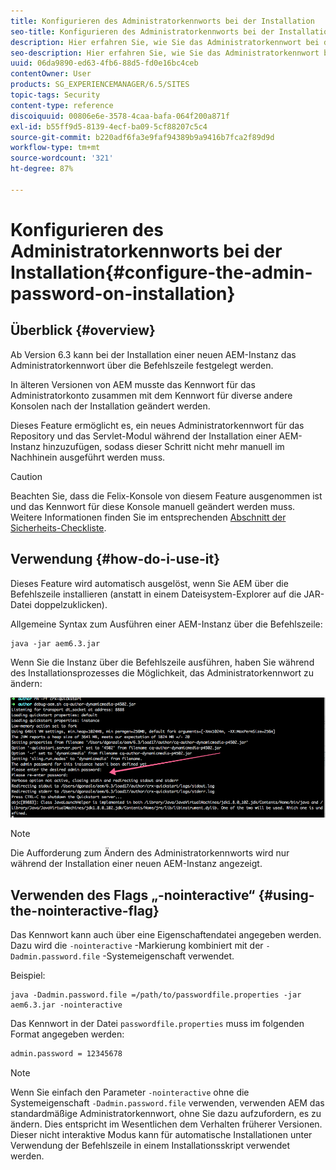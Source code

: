 ```yaml
---
title: Konfigurieren des Administratorkennworts bei der Installation
seo-title: Konfigurieren des Administratorkennworts bei der Installation
description: Hier erfahren Sie, wie Sie das Administratorkennwort bei der AEM-Installation ändern.
seo-description: Hier erfahren Sie, wie Sie das Administratorkennwort bei der AEM-Installation ändern.
uuid: 06da9890-ed63-4fb6-88d5-fd0e16bc4ceb
contentOwner: User
products: SG_EXPERIENCEMANAGER/6.5/SITES
topic-tags: Security
content-type: reference
discoiquuid: 00806e6e-3578-4caa-bafa-064f200a871f
exl-id: b55ff9d5-8139-4ecf-ba09-5cf88207c5c4
source-git-commit: b220adf6fa3e9faf94389b9a9416b7fca2f89d9d
workflow-type: tm+mt
source-wordcount: '321'
ht-degree: 87%

---
```


# Konfigurieren des Administratorkennworts bei der Installation{#configure-the-admin-password-on-installation}

## Überblick {#overview}

Ab Version 6.3 kann bei der Installation einer neuen AEM-Instanz das Administratorkennwort über die Befehlszeile festgelegt werden.

In älteren Versionen von AEM musste das Kennwort für das Administratorkonto zusammen mit dem Kennwort für diverse andere Konsolen nach der Installation geändert werden.

Dieses Feature ermöglicht es, ein neues Administratorkennwort für das Repository und das Servlet-Modul während der Installation einer AEM-Instanz hinzuzufügen, sodass dieser Schritt nicht mehr manuell im Nachhinein ausgeführt werden muss.

>[!CAUTION]
>
>Beachten Sie, dass die Felix-Konsole von diesem Feature ausgenommen ist und das Kennwort für diese Konsole manuell geändert werden muss. Weitere Informationen finden Sie im entsprechenden [Abschnitt der Sicherheits-Checkliste](/help/sites-administering/security-checklist.md#change-default-passwords-for-the-aem-and-osgi-console-admin-accounts).

## Verwendung  {#how-do-i-use-it}

Dieses Feature wird automatisch ausgelöst, wenn Sie AEM über die Befehlszeile installieren (anstatt in einem Dateisystem-Explorer auf die JAR-Datei doppelzuklicken).

Allgemeine Syntax zum Ausführen einer AEM-Instanz über die Befehlszeile:

```shell
java -jar aem6.3.jar
```

Wenn Sie die Instanz über die Befehlszeile ausführen, haben Sie während des Installationsprozesses die Möglichkeit, das Administratorkennwort zu ändern:

![chlimage_1-116](assets/chlimage_1-116a.png)

>[!NOTE]
>
>Die Aufforderung zum Ändern des Administratorkennworts wird nur während der Installation einer neuen AEM-Instanz angezeigt.

## Verwenden des Flags „-nointeractive“  {#using-the-nointeractive-flag}

Das Kennwort kann auch über eine Eigenschaftendatei angegeben werden. Dazu wird die `-nointeractive` -Markierung kombiniert mit der `-Dadmin.password.file` -Systemeigenschaft verwendet.

Beispiel:

```shell
java -Dadmin.password.file =/path/to/passwordfile.properties -jar aem6.3.jar -nointeractive
```

Das Kennwort in der Datei `passwordfile.properties` muss im folgenden Format angegeben werden:

```xml
admin.password = 12345678
```

>[!NOTE]
>
>Wenn Sie einfach den Parameter `-nointeractive` ohne die Systemeigenschaft `-Dadmin.password.file` verwenden, verwenden AEM das standardmäßige Administratorkennwort, ohne Sie dazu aufzufordern, es zu ändern. Dies entspricht im Wesentlichen dem Verhalten früherer Versionen. Dieser nicht interaktive Modus kann für automatische Installationen unter Verwendung der Befehlszeile in einem Installationsskript verwendet werden.
